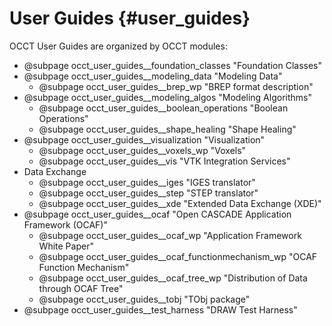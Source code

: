 User Guides {#user_guides}
===========

OCCT User Guides are organized by OCCT modules:

* @subpage occt_user_guides__foundation_classes "Foundation Classes"
* @subpage occt_user_guides__modeling_data "Modeling Data"
  * @subpage occt_user_guides__brep_wp "BREP format description"
* @subpage occt_user_guides__modeling_algos "Modeling Algorithms"
  * @subpage occt_user_guides__boolean_operations "Boolean Operations"
  * @subpage occt_user_guides__shape_healing "Shape Healing"
* @subpage occt_user_guides__visualization "Visualization"
  * @subpage occt_user_guides__voxels_wp "Voxels"
  * @subpage occt_user_guides__vis "VTK Integration Services"
* Data Exchange
  * @subpage occt_user_guides__iges "IGES translator"
  * @subpage occt_user_guides__step "STEP translator"
  * @subpage occt_user_guides__xde  "Extended Data Exchange (XDE)"
* @subpage occt_user_guides__ocaf "Open CASCADE Application Framework (OCAF)"
  * @subpage occt_user_guides__ocaf_wp "Application Framework White Paper"
  * @subpage occt_user_guides__ocaf_functionmechanism_wp "OCAF Function Mechanism"
  * @subpage occt_user_guides__ocaf_tree_wp "Distribution of Data through OCAF Tree" 
  * @subpage occt_user_guides__tobj "TObj package"
* @subpage occt_user_guides__test_harness "DRAW Test Harness"